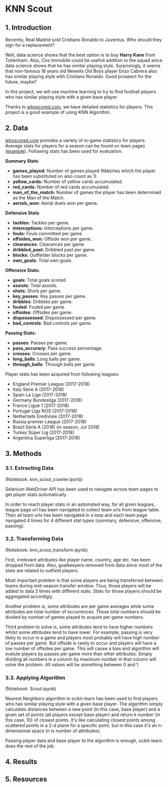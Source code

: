 # KNN Scout

## 1. Introduction

Recently, Real Madrid sold Cristiano Ronaldo to Juventus. Who should they sign for a replacement?

Well, data science shows that the best option is to buy **Harry Kane** from Tottenham. Also, Ciro Immobile could be usefull addition to the squad since data science shows that he has similar playing style. Surprisingly, it seems that non-famous 18 years old Newells Old Boys player Enzo Cabrera also has similar playing style with Cristiano Ronaldo. Good prospect for the future, maybe?

In this project, we will use machine learning to try to find football players who has similar playing style with a given base player.

Thanks to [whoscored.com](https://www.whoscored.com/), we have detailed statistics for players. This project is a good example of using KNN Algorithm.

## 2. Data
[whoscored.com](https://www.whoscored.com/) provides a variety of in-game statistics for players. Average stats for players for a season can be found on team pages ([example](https://www.whoscored.com/Teams/133/Show/Turkey-Besiktas)). Following stats has been used for evaluation:

**Summary Stats**
- **games_played:** Number of games played (Matches which the player has been substituted on also count as 1).
- **yellow_cards:** Number of yellow cards accumulated.
- **red_cards:** Number of red cards accumulated.
- **man_of_the_match:** Number of games the player has been determined as the Man of the Match.
- **aerials_won:** Aerial duels won per game.

**Defensive Stats**
- **tackles:** Tackles per game.
- **interceptions:** Interceptions per game.
- **fouls:** Fouls committed per game.
- **offsides_won:** Offside won per game.
- **clearances:** Clearances per game.
- **dribbled_past:** Dribbled past per game.
- **blocks:** Outfielder blocks per game.
- **own_goals:** Total own goals.

**Offensive Stats:**
- **goals**: Total goals scored.
- **assists**: Total assists.
- **shots**: Shots per game.
- **key_passes**: Key passes per game.
- **dribbles**: Dribbles per game.
- **fouled**: Fouled per game.
- **offsides**: Offsides per game.
- **dispossessed**: Dispossessed per game.
- **bad_controls**: Bad controls per game.

**Passing Stats:**
- **passes**: Passes per game.
- **pass_accuracy**: Pass success percentage.
- **crosses**: Crosses per game.
- **long_balls**: Long balls per game.
- **through_balls**: Through balls per game.

Player stats has been acquired from following leagues:
- England Premier League (2017-2018)
- Italy Serie A (2017-2018)
- Spain La Liga (2017-2018)
- Germany Bundesliga (2017-2018)
- France Ligue 1 (2017-2018)
- Portugal Liga NOS (2017-2018)
- Netherlads Eredivisie (2017-2018)
- Russia premier League (2017-2018)
- Brazil Série A (2018) (in season, Jul 2018)
- Turkey Süper Lig (2017-2018)
- Argentina Superliga  (2017-2018)

## 3. Methods

### 3.1. Extracting Data
(Notebook: knn_scout_crawler.ipynb)

Selenium WebDriver API has been used to navigate across team pages to get player stats automatically.

In order to reach player stats in an automated way, for all given leagues, league page url has been navigated to collect team urls from league table. Then all team urls has been navigated in a loop and each team page navigated 4 times for 4 different stat types (summary, defensive, offensive, passing).  

### 3.2. Transforming Data
(Notebook: knn_scout_transform.ipynb)

First, irrelevant attributes like player name, country, age etc. has been dropped from data. Also, goalkeepers removed from data since most of the stats are related to outfield players.

Most important problem is that some players are being transferred between teams during mid-season transfer window. Thus, those players will be added to data 2 times with different stats. Stats for those players should be aggregated accordigly.

Another problem is, some attributes are per game averages while some attributes are total number of occurrences. Those total numbers should be divided by number of games played to acquire per game numbers.

Third problem to solve is, some attributes tend to have higher numbers whilst some attributes tend to have lower. For example, passing is very likely to occur in a game and players most probably will have high number of passes per game. But offside is rarely to occur and players will have a low number of offsides per game. This will cause a bias and algorithm will evalute players by passes per game more than other attributes. Simply dividing all numbers in a column by maximum number in that column will solve the problem. All values will be something between 0 and 1.

### 3.3. Applying Algorithm
(Notebook: Scout.ipynb)

Nearest Neighbors algorithm in scikit-learn has been used to find players who has similar playing style with a given base player. The algorithm simply calculates distances between a new point (in this case, base player) and a given set of points (all players except base player) and return k number (in this case, 10) of closest points. It's like calculating closest points among scattered points in a 2-d plane for a specific point, but in this case it's an n-dimensional space (n is number of attributes).

Passing player data and base player to the algorithm is enough, scikit-learn does the rest of the job.  

## 4. Results



## 5. Resources
